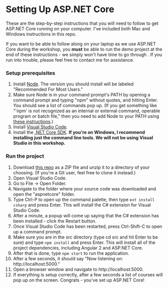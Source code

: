 # Setting Up ASP.NET Core
These are the step-by-step instructions that you will need to follow to get ASP.NET Core running on your computer.  I've included both Mac and Windows instructions in this repo.

If you want to be able to follow along on your laptop as we use ASP.NET Core during the workshop, you **must** be able to run the demo project at the end of these instructions - we simply won't have time to go through .  If you run into trouble, please feel free to contact me for assistance.

### Setup prerequisites

1. Install [Node](https://nodejs.org).  The version you should install will be labeled "Recommended For Most Users."
2. Make sure Node is in your command prompt's PATH by opening a command prompt and typing "npm" without quotes, and hitting Enter.  You should see a list of commands pop up.  (If you get something like "'npm' is not recognized as an internal or external command, operable program or batch file," then you need to add Node to your PATH using [these instructions](http://stackoverflow.com/a/27864253).)
3. Install [Visual Studio Code](https://code.visualstudio.com/Download).
4. Install the [.NET Core SDK](https://www.microsoft.com/net/core).  **If you're on Windows, I recommend installing just the command line tools. We will not be using Visual Studio in this workshop.**

### Run the project
1. Download [this repo](https://github.com/schneidenbach/Angular2-AspNetCore-TypeScript-Workshop) as a ZIP file and unzip it to a directory of your choosing. (If you're a Git user, feel free to clone it instead.)
2. Open Visual Studio Code.
3. Go to File -> Open Folder.
4. Navigate to the folder where your source code was downloaded and open the "aspnetcore" folder.
5. Type Ctrl-P to open up the command palette, then type `ext install csharp` and press Enter.  This will install the C# extension for Visual Studio Code.
6. After a minute, a popup will come up saying that the C# extension has been installed - click the Restart button.
7. Once Visual Studio Code has been restarted, press Ctrl-Shift-C to open up a command prompt.
8. Make sure you are in the src directory (type cd src and hit Enter to be sure) and type `npm install` and press Enter.  This will install all of the project dependencies, including Angular 2 and ASP.NET Core.
9. After that is done, type `npm start` to run the application.
10. After a few seconds, it should say "Now listening on: http://localhost:5000."
11. Open a browser window and navigate to http://localhost:5000.
12. If everything is setup correctly, after a few seconds a list of courses will pop up on the screen.  Congrats - you've set up ASP.NET Core!
